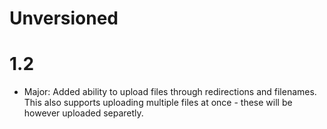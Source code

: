 # Unversioned

# 1.2

- Major: Added ability to upload files through redirections and filenames. This also supports uploading multiple files at once - these will be however uploaded separetly.

